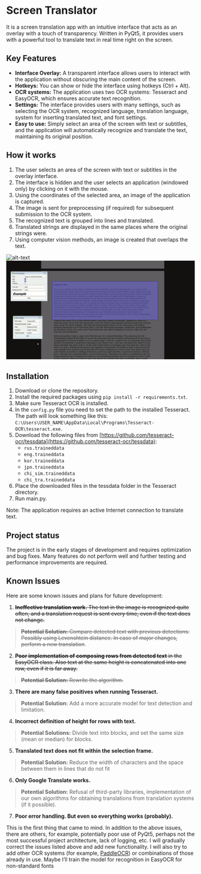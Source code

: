 # Screen Translator

It is a screen translation app with an intuitive interface that acts as an overlay with a touch of transparency. Written in PyQt5, it provides users with a powerful tool to translate text in real time right on the screen.

## Key Features

* **Interface Overlay:** A transparent interface allows users to interact with the application without obscuring the main content of the screen.
* **Hotkeys:** You can show or hide the interface using hotkeys (Ctrl + Alt).
* **OCR systems:** The application uses two OCR systems: Tesseract and EasyOCR, which ensures accurate text recognition.
* **Settings:** The interface provides users with many settings, such as selecting the OCR system, recognized language, translation language, system for inserting translated text, and font settings.
* **Easy to use:** Simply select an area of the screen with text or subtitles, and the application will automatically recognize and translate the text, maintaining its original position.

## How it works

1. The user selects an area of the screen with text or subtitles in the overlay interface.
2. The interface is hidden and the user selects an application (windowed only) by clicking on it with the mouse.
3. Using the coordinates of the selected area, an image of the application is captured.
4. The image is sent for preprocessing (if required) for subsequent submission to the OCR system.
5. The recognized text is grouped into lines and translated.
6. Translated strings are displayed in the same places where the original strings were.
7. Using computer vision methods, an image is created that overlaps the text.

![alt-text](docs/preview.gif)
![alt-text](docs/preview2.gif)

## Installation

1. Download or clone the repository.
2. Install the required packages using `pip install -r requirements.txt`.
3. Make sure Tesseract OCR is installed.
4. In the `config.py` file you need to set the path to the installed Tesseract. The path will look something like this: `C:\Users\USER_NAME\AppData\Local\Programs\Tesseract-OCR\tesseract.exe`.
5. Download the following files from [https://github.com/tesseract-ocr/tessdata](https://github.com/tesseract-ocr/tessdata):
   - `rus.traineddata`
   - `eng.traineddata`
   - `kor.traineddata`
   - `jpn.traineddata`
   - `chi_sim.traineddata`
   - `chi_tra.traineddata`
6. Place the downloaded files in the tessdata folder in the Tesseract directory.
7. Run main.py.

Note: The application requires an active Internet connection to translate text.

## Project status

The project is in the early stages of development and requires optimization and bug fixes. Many features do not perform well and further testing and performance improvements are required.

## Known Issues

Here are some known issues and plans for future development:

1. ~~**Ineffective translation work.** The text in the image is recognized quite often, and a translation request is sent every time, even if the text does not change.~~

> ~~**Potential Solution:**
> Compare detected text with previous detections. Possibly using Levenshtein distance. In case of major changes, perform a new translation~~.

2. ~~**Poor implementation of composing rows from detected text** in the EasyOCR class. Also text at the same height is concatenated into one row, even if it is far away.~~

> ~~**Potential Solution:**
> Rewrite the algorithm.~~

3. **There are many false positives when running Tesseract.**

> **Potential Solution:**
> Add a more accurate model for text detection and limitation.

4. **Incorrect definition of height for rows with text.**

> **Potential Solutions:**
> Divide text into blocks, and set the same size (mean or median) for blocks.

5. **Translated text does not fit within the selection frame.**

> **Potential Solution:**
> Reduce the width of characters and the space between them in lines that do not fit

6. **Only Google Translate works.**

> **Potential Solution:**
> Refusal of third-party libraries, implementation of our own algorithms for obtaining translations from translation systems (if it possible).

7. **Poor error handling. But even so everything works (probably).**

This is the first thing that came to mind. In addition to the above issues, there are others, for example, potentially poor use of PyQt5, perhaps not the most successful project architecture, lack of logging, etc. I will gradually correct the issues listed above and add new functionality. I will also try to add other OCR systems (for example, [PaddleOCR](https://github.com/PaddlePaddle/PaddleOCR)) or combinations of those already in use. Maybe I’ll train the model for recognition in EasyOCR for non-standard fonts
